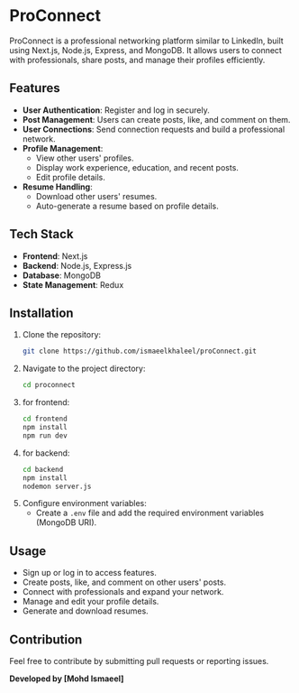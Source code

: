 # ProConnect

ProConnect is a professional networking platform similar to LinkedIn, built using Next.js, Node.js, Express, and MongoDB. It allows users to connect with professionals, share posts, and manage their profiles efficiently.

## Features
- **User Authentication**: Register and log in securely.
- **Post Management**: Users can create posts, like, and comment on them.
- **User Connections**: Send connection requests and build a professional network.
- **Profile Management**:
  - View other users' profiles.
  - Display work experience, education, and recent posts.
  - Edit profile details.
- **Resume Handling**:
  - Download other users' resumes.
  - Auto-generate a resume based on profile details.

## Tech Stack
- **Frontend**: Next.js
- **Backend**: Node.js, Express.js
- **Database**: MongoDB
- **State Management**: Redux 

## Installation
1. Clone the repository:
   ```sh
   git clone https://github.com/ismaeelkhaleel/proConnect.git
   ```
2. Navigate to the project directory:
   ```sh
   cd proconnect
   ```
3. for frontend:
   ```sh
   cd frontend
   npm install
   npm run dev
4. for backend:
   ```sh
   cd backend
   npm install
   nodemon server.js
6. Configure environment variables:
   - Create a `.env` file and add the required environment variables (MongoDB URI).


## Usage
- Sign up or log in to access features.
- Create posts, like, and comment on other users' posts.
- Connect with professionals and expand your network.
- Manage and edit your profile details.
- Generate and download resumes.

## Contribution
Feel free to contribute by submitting pull requests or reporting issues.
 
**Developed by [Mohd Ismaeel]**

